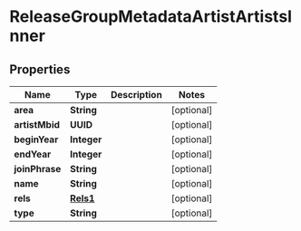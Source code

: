 

# ReleaseGroupMetadataArtistArtistsInner


## Properties

| Name | Type | Description | Notes |
|------------ | ------------- | ------------- | -------------|
|**area** | **String** |  |  [optional] |
|**artistMbid** | **UUID** |  |  [optional] |
|**beginYear** | **Integer** |  |  [optional] |
|**endYear** | **Integer** |  |  [optional] |
|**joinPhrase** | **String** |  |  [optional] |
|**name** | **String** |  |  [optional] |
|**rels** | [**Rels1**](Rels1.md) |  |  [optional] |
|**type** | **String** |  |  [optional] |




